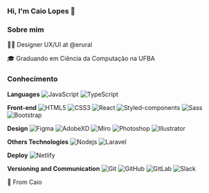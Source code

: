### Hi, I'm Caio Lopes 👋

### Sobre mim
👩‍💻 Designer UX/UI at @erural

🎓 Graduando em Ciência da Computação na UFBA

### Conhecimento
**Languages** 
![JavaScript](https://img.shields.io/badge/-JavaScript-black?style=flat-square&logo=javascript&link=https://github.com/camillacorreia/)
![TypeScript](https://img.shields.io/badge/-TypeScript-59C0EA?style=flat-square&logo=typescript)

**Front-end**
![HTML5](https://img.shields.io/badge/-HTML5-E34F26?style=flat-square&logo=html5&logoColor=white)
![CSS3](https://img.shields.io/badge/-CSS3-1572B6?style=flat-square&logo=css3)
![React](https://img.shields.io/badge/-React-black?style=flat-square&logo=react)
![Styled-components](https://img.shields.io/badge/-Styled%20Components-DBDBE0?style=flat-square&logo=styled-components)
![Sass](https://img.shields.io/badge/-Sass-CC6699?style=flat-square&logo=sass&logoColor=white)
![Bootstrap](https://img.shields.io/badge/-Bootstrap-563D7C?style=flat-square&logo=bootstrap)

**Design**
![Figma](https://img.shields.io/badge/-Figma-ffbaba?style=flat-square&logo=figma)
![AdobeXD](https://img.shields.io/badge/-AdobeXD-430134?style=flat-square&logo=adobexd&logoColor=white)
![Miro](https://img.shields.io/badge/-Miro-FFD02F?style=flat-square&logo=miro&logoColor=black)
![Photoshop](https://img.shields.io/badge/-Photoshop-2F9FF2?style=flat-square&logo=adobephotoshop&logoColor=white)
![Illustrator](https://img.shields.io/badge/-Illustrator-F29200?style=flat-square&logo=adobeillustrator&logoColor=white)

**Others Technologies** 
![Nodejs](https://img.shields.io/badge/-Nodejs-black?style=flat-square&logo=Node.js)
![Laravel](https://img.shields.io/badge/-Laravel-white?style=flat-square&logo=laravel)


**Deploy**
![Netlify](https://img.shields.io/badge/-Netlify-DBDBE0?style=flat-square&logo=netlify)

**Versioning and Communication**
![Git](https://img.shields.io/badge/-Git-black?style=flat-square&logo=git&link=https://github.com/camillacorreia/)
![GitHub](https://img.shields.io/badge/-GitHub-181717?style=flat-square&logo=github&link=https://github.com/camillacorreia/)
![GitLab](https://img.shields.io/badge/-GitLab-FCA121?style=flat-square&logo=gitlab&link=https://github.com/camillacorreia/)
![Slack](https://img.shields.io/badge/-Slack-4A154B?style=flat-square&logo=Slack&link=https://github.com/camillacorreia/)


🚀 From Caio

<!--
**caiovinisl/caiovinisl** is a ✨ _special_ ✨ repository because its `README.md` (this file) appears on your GitHub profile.

Here are some ideas to get you started:

- 🔭 I’m currently working on ...
- 🌱 I’m currently learning ...
- 👯 I’m looking to collaborate on ...
- 🤔 I’m looking for help with ...
- 💬 Ask me about ...
- 📫 How to reach me: ...
- 😄 Pronouns: ...
- ⚡ Fun fact: ...
-->
